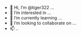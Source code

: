 - 👋 Hi, I’m @tiger322 ...
- 👀 I’m interested in ...
- 🌱 I’m currently learning ...
- 💞️ I’m looking to collaborate on ...
- 📫 ..
<!---
tiger322/tiger322 is a ✨ special ✨ repository because its `README.md` (this file) appears on your GitHub profile.
You can click the Preview link to take a look at your changes.
--->
